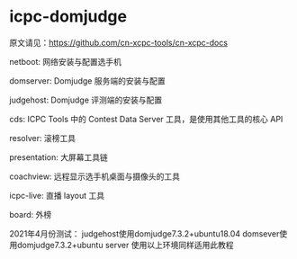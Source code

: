 # icpc-domjudge

原文请见：https://github.com/cn-xcpc-tools/cn-xcpc-docs

netboot: 网络安装与配置选手机

domserver: Domjudge 服务端的安装与配置

judgehost: Domjudge 评测端的安装与配置

cds: ICPC Tools 中的 Contest Data Server 工具，是使用其他工具的核心 API

resolver: 滚榜工具

presentation: 大屏幕工具链

coachview: 远程显示选手机桌面与摄像头的工具

icpc-live: 直播 layout 工具

board: 外榜

2021年4月份测试：
judgehost使用domjudge7.3.2+ubuntu18.04
domsever使用domjudge7.3.2+ubuntu server
使用以上环境同样适用此教程
